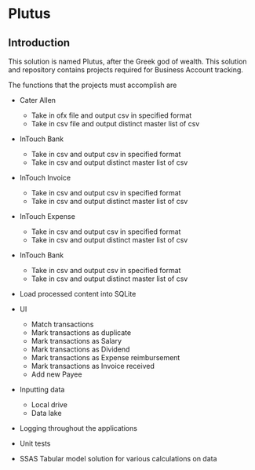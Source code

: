 # Plutus

## Introduction

This solution is named Plutus, after the Greek god of wealth.
This solution and repository contains projects required for Business Account tracking.

The functions that the projects must accomplish are

- Cater Allen
  - Take in ofx file and output csv in specified format
  - Take in csv file and output distinct master list of csv

- InTouch Bank
  - Take in csv and output csv in specified format
  - Take in csv and output distinct master list of csv

- InTouch Invoice
  - Take in csv and output csv in specified format
  - Take in csv and output distinct master list of csv

- InTouch Expense
  - Take in csv and output csv in specified format
  - Take in csv and output distinct master list of csv

- InTouch Bank
  - Take in csv and output csv in specified format
  - Take in csv and output distinct master list of csv

- Load processed content into SQLite

- UI
  - Match transactions
  - Mark transactions as duplicate
  - Mark transactions as Salary
  - Mark transactions as Dividend
  - Mark transactions as Expense reimbursement
  - Mark transactions as Invoice received
  - Add new Payee

- Inputting data
  - Local drive
  - Data lake

- Logging throughout the applications

- Unit tests

- SSAS Tabular model solution for various calculations on data


